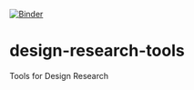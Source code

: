 [![Binder](https://mybinder.org/badge_logo.svg)](https://mybinder.org/v2/gh/uddipana/design-research-tools/main)

# design-research-tools
Tools for Design Research
